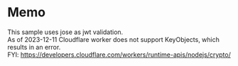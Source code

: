 # Memo
This sample uses jose as jwt validation.  
As of 2023-12-11 Cloudflare worker does not support KeyObjects, which results in an error.   
FYI: https://developers.cloudflare.com/workers/runtime-apis/nodejs/crypto/
